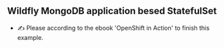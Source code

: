 ## Wildfly MongoDB application besed StatefulSet

- ✍ Please according to the ebook 'OpenShift in Action' to finish this example.
